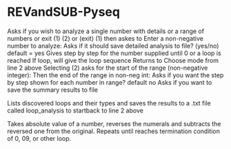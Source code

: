 # REVandSUB-Pyseq
Asks if you wish to analyze a single number with details or a range of numbers or exit (1) (2) or (exit)
(1) then askes to Enter a non-negative number to analyze:
Asks if it should save detailed analysis to file? (yes/no) default = yes
Gives step by step for the number supplied until 0 or a loop is reached
If loop, will give the loop sequence
Returns to Choose mode from line 2 above
Selecting (2) asks for the start of the range (non-negative integer):
Then the end of the range in non-neg int:
Asks if you want the step by step shown for each number in range? default no
Asks if you want to save the summary results to file

Lists discovered loops and their types and saves the results to a .txt file called loop_analysis to startback to line 2 above





Takes absolute value of a number, reverses the numerals and subtracts the reversed one from the original. Repeats until reaches termination condition of 0, 09, or other loop. 
